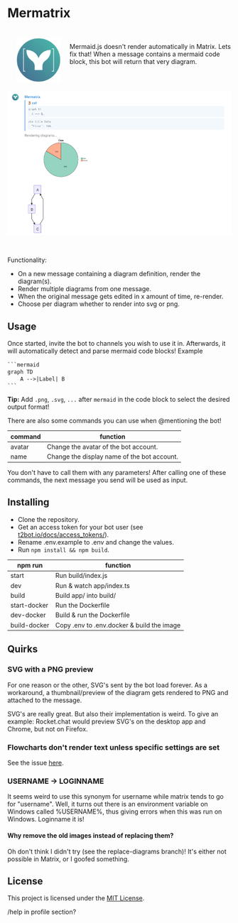 # Mermatrix


<span>
<img src="assets/mermatrix.png" align="left" style="width:100px;height: 100px; margin: 20px;">
<br>

Mermaid.js doesn't render automatically in Matrix. Lets fix that!
When a message contains a mermaid code block, this bot will return that very diagram.
</span>

&nbsp;&nbsp;&nbsp;

<img src="assets/Screenshot.png" clear="left" alt="A screenshot of Mermatrix in action" />

&nbsp;

Functionality:
- On a new message containing a diagram definition, render the diagram(s).
- Render multiple diagrams from one message.
- When the original message gets edited in x amount of time, re-render.
- Choose per diagram whether to render into svg or png.

## Usage
Once started, invite the bot to channels you wish to use it in.
Afterwards, it will automatically detect and parse mermaid code blocks! Example

    ```mermaid
    graph TD
        A -->|Label| B
    ```

**Tip:** Add `.png`, `.svg`, `...` after `mermaid` in the code block to select the desired output format!

There are also some commands you can use when @mentioning the bot!

| command |                  function                   |
| ------- | ------------------------------------------- |
| avatar  | Change the avatar of the bot account.       |
| name    | Change the display name of the bot account. |

You don't have to call them with any parameters!
After calling one of these commands, the next message you send will be used as input.

## Installing
- Clone the repository.
- Get an access token for your bot user (see [t2bot.io/docs/access_tokens/](https://t2bot.io/docs/access_tokens/)).
- Rename .env.example to .env and change the values.
- Run `npm install && npm build`.


|    npm run   |                   function                 |
| ------------ | ------------------------------------------ |
| start        | Run build/index.js                         |
| dev          | Run & watch app/index.ts                   |
| build        | Build app/ into build/                     |
| start-docker | Run the Dockerfile                         |
| dev-docker   | Build & run the Dockerfile                 |
| build-docker | Copy .env to .env.docker & build the image |


## Quirks
### SVG with a PNG preview
For one reason or the other, SVG's sent by the bot load forever.
As a workaround, a thumbnail/preview of the diagram gets rendered to PNG and attached to the message.

SVG's are really great. But also their implementation is weird. To give an example: Rocket.chat would preview SVG's on the desktop app and Chrome, but not on Firefox.

### Flowcharts don't render text unless specific settings are set
See the issue [here](https://github.com/mermaid-js/mermaid-cli/issues/112).

### USERNAME -> LOGINNAME
It seems weird to use this synonym for username while matrix tends to go for "username". Well, it turns out there is an environment variable on Windows called %USERNAME%, thus giving errors when this was run on Windows. Loginname it is!

#### Why remove the old images instead of replacing them?
Oh don't think I didn't try (see the replace-diagrams branch)! It's either not possible in Matrix, or I goofed something.

## License
This project is licensed under the [MIT License](LICENSE).


/help in profile section?
